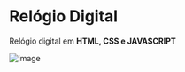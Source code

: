 # Relógio Digital
 Relógio digital em **HTML, CSS e JAVASCRIPT**

![image](https://github.com/JoaoAugustoColassoHandocha/RelogioDigital/assets/163477998/c8d9be68-4654-4b7c-be6f-a48c15955a82)
